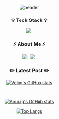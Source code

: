 <div align="center">

![header](https://capsule-render.vercel.app/api?type=waving&color=FB542B&height=300&section=header&text=Welcome!&fontColor=F7ECCE&fontSize=90)

<h3 align="center">💡 Teck Stack 💡</h3>
<p align="center">
    <img src="https://img.shields.io/badge/Swift-F05138?style=flat&logo=Swift&logoColor=white"/></a>&nbsp
</p>

<h3 align="center"> ⚡️ About Me ⚡️ </h3>
<p align="center">
     <a href="https://velog.io/@keem-hyun"><img src="https://img.shields.io/badge/Velog-11B48A?style=flat&logo=Vimeo&logoColor=white&link=https://velog.io/@keem-hyun"/></a>&nbsp
     <a href="https://www.instagram.com/keem_hyun/"><img src="https://img.shields.io/badge/Instagram-E4405F?style=flat&logo=Instagram&logoColor=white&link=https://www.instagram.com/keem_hyun/"/></a>&nbsp

</p>

<h3 align="center"> ✏️ Latest Post ✏️ </h3>

[![Velog's GitHub stats](https://velog-readme-stats.vercel.app/api?name=keem-hyun&color=dark)](https://github.com/eungyeole/velog-readme-stats)

<br>

[![Anurag's GitHub stats](https://github-readme-stats.vercel.app/api?username=keem-hyun&show_icons=true&theme=codeSTACKr)](https://github.com/anuraghazra/github-readme-stats)

[![Top Langs](https://github-readme-stats.vercel.app/api/top-langs/?username=keem-hyun&layout=compact&theme=codeSTACKr)](https://github.com/anuraghazra/github-readme-stats)


</div>
